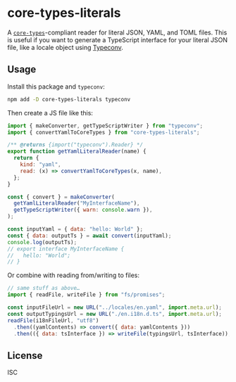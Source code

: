 # core-types-literals

A [`core-types`](https://github.com/grantila/core-types)-compliant reader for literal JSON, YAML, and TOML files. This is useful if you want to generate a TypeScript interface for your literal JSON file, like a locale object using [Typeconv](https://github.com/grantila/typeconv).

## Usage

Install this package and `typeconv`:

```bash
npm add -D core-types-literals typeconv
```

Then create a JS file like this:

```js
import { makeConverter, getTypeScriptWriter } from "typeconv";
import { convertYamlToCoreTypes } from "core-types-literals";

/** @returns {import("typeconv").Reader} */
export function getYamlLiteralReader(name) {
  return {
    kind: "yaml",
    read: (x) => convertYamlToCoreTypes(x, name),
  };
}

const { convert } = makeConverter(
  getYamlLiteralReader("MyInterfaceName"),
  getTypeScriptWriter({ warn: console.warn }),
);

const inputYaml = { data: "hello: World" };
const { data: outputTs } = await convert(inputYaml);
console.log(outputTs);
// export interface MyInterfaceName {
//   hello: "World";
// }
```

Or combine with reading from/writing to files:

```js
// same stuff as above…
import { readFile, writeFile } from "fs/promises";

const inputFileUrl = new URL("../locales/en.yaml", import.meta.url);
const outputTypingsUrl = new URL("./en.i18n.d.ts", import.meta.url);
readFile(i18nFileUrl, "utf8")
  .then((yamlContents) => convert({ data: yamlContents }))
  .then(({ data: tsInterface }) => writeFile(typingsUrl, tsInterface));
```

## License

ISC

